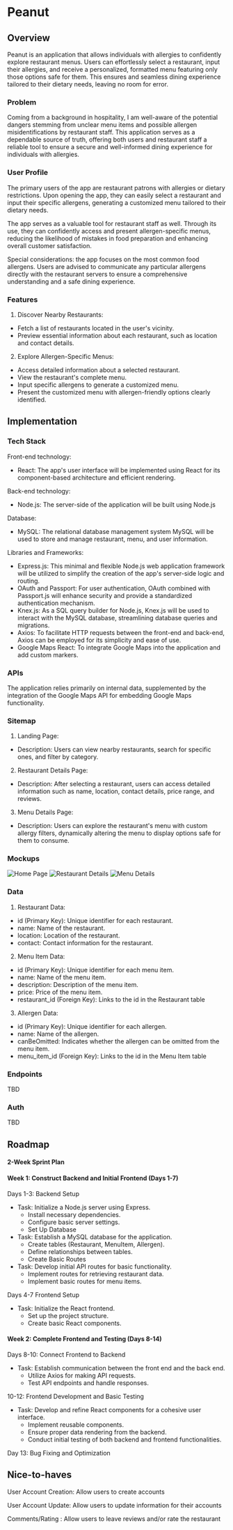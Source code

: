 # Peanut

## Overview

Peanut is an application that allows individuals with allergies to confidently explore restaurant menus. Users can effortlessly select a restaurant, input their allergies, and receive a personalized, formatted menu featuring only those options safe for them. This ensures and seamless dining experience tailored to their dietary needs, leaving no room for error.

### Problem

Coming from a background in hospitality, I am well-aware of the potential dangers stemming from unclear menu items and possible allergen misidentifications by restaurant staff. This application serves as a dependable source of truth, offering both users and restaurant staff a reliable tool to ensure a secure and well-informed dining experience for individuals with allergies.

### User Profile

The primary users of the app are restaurant patrons with allergies or dietary restrictions. Upon opening the app, they can easily select a restaurant and input their specific allergens, generating a customized menu tailored to their dietary needs. 

The app serves as a valuable tool for restaurant staff as well. Through its use, they can confidently access and present allergen-specific menus, reducing the likelihood of mistakes in food preparation and enhancing overall customer satisfaction.

Special considerations: the app focuses on the most common food allergens. Users are advised to communicate any particular allergens directly with the restaurant servers to ensure a comprehensive understanding and a safe dining experience.

### Features

1. Discover Nearby Restaurants:
- Fetch a list of restaurants located in the user's vicinity.
- Preview essential information about each restaurant, such as location and contact details.

2. Explore Allergen-Specific Menus:
- Access detailed information about a selected restaurant.
- View the restaurant's complete menu.
- Input specific allergens to generate a customized menu.
- Present the customized menu with allergen-friendly options clearly identified.

## Implementation

### Tech Stack

Front-end technology:
- React: The app's user interface will be implemented using React for its component-based architecture and efficient rendering.

Back-end technology:
- Node.js: The server-side of the application will be built using Node.js

Database:
- MySQL: The relational database management system MySQL will be used to store and manage restaurant, menu, and user information.

Libraries and Frameworks:
- Express.js: This minimal and flexible Node.js web application framework will be utilized to simplify the creation of the app's server-side logic and routing.
- OAuth and Passport: For user authentication, OAuth combined with Passport.js will enhance security and provide a standardized authentication mechanism.
- Knex.js: As a SQL query builder for Node.js, Knex.js will be used to interact with the MySQL database, streamlining database queries and migrations.
- Axios: To facilitate HTTP requests between the front-end and back-end, Axios can be employed for its simplicity and ease of use.
- Google Maps React: To integrate Google Maps into the application and add custom markers.

### APIs

The application relies primarily on internal data, supplemented by the integration of the Google Maps API for embedding Google Maps functionality.

### Sitemap

1. Landing Page:
- Description: Users can view nearby restaurants, search for specific ones, and filter by category.

2. Restaurant Details Page:
- Description: After selecting a restaurant, users can access detailed information such as name, location, contact details, price range, and reviews.

3. Menu Details Page:
- Description: Users can explore the restaurant's menu with custom allergy filters, dynamically altering the menu to display options safe for them to consume.

### Mockups

![Home Page](./project-mockups/home-screen.png)
![Restaurant Details](./project-mockups/restaurant-details-screen.png)
![Menu Details](./project-mockups//restaurant-menu-screen.png)

### Data

1. Restaurant Data:
- id (Primary Key): Unique identifier for each restaurant.
- name: Name of the restaurant.
- location: Location of the restaurant.
- contact: Contact information for the restaurant.

2. Menu Item Data:
- id (Primary Key): Unique identifier for each menu item.
- name: Name of the menu item.
- description: Description of the menu item.
- price: Price of the menu item.
- restaurant_id (Foreign Key): Links to the id in the Restaurant table

3. Allergen Data:
- id (Primary Key): Unique identifier for each allergen.
- name: Name of the allergen.
- canBeOmitted: Indicates whether the allergen can be omitted from the menu item.
- menu_item_id (Foreign Key): Links to the id in the Menu Item table

### Endpoints

TBD

### Auth

TBD

## Roadmap

#### 2-Week Sprint Plan

#### Week 1: Construct Backend and Initial Frontend (Days 1-7)

Days 1-3: Backend Setup
- Task: Initialize a Node.js server using Express.
    - Install necessary dependencies.
    - Configure basic server settings.
    - Set Up Database 
- Task: Establish a MySQL database for the application.
    - Create tables (Restaurant, MenuItem, Allergen).
    - Define relationships between tables.
    - Create Basic Routes 
- Task: Develop initial API routes for basic functionality.
    - Implement routes for retrieving restaurant data.
    - Implement basic routes for menu items.

Days 4-7 Frontend Setup
- Task: Initialize the React frontend.
    - Set up the project structure.
    - Create basic React components.

#### Week 2: Complete Frontend and Testing (Days 8-14)

Days 8-10: Connect Frontend to Backend
- Task: Establish communication between the front end and the back end.
    - Utilize Axios for making API requests.
    - Test API endpoints and handle responses.

10-12: Frontend Development and Basic Testing
- Task: Develop and refine React components for a cohesive user interface.
    - Implement reusable components.
    - Ensure proper data rendering from the backend.
    - Conduct initial testing of both backend and frontend functionalities.

Day 13: Bug Fixing and Optimization

## Nice-to-haves

User Account Creation: Allow users to create accounts

User Account Update: Allow users to update information for their accounts

Comments/Rating : Allow users to leave reviews and/or rate the restaurant

